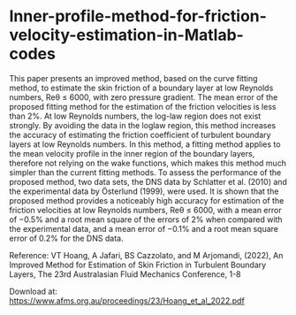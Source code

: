 # Inner-profile-method-for-friction-velocity-estimation-in-Matlab-codes

This paper presents an improved method, based on the curve fitting method, to estimate the skin friction of a boundary layer at low Reynolds numbers, Reθ ≤ 6000, with zero pressure gradient. The mean error of the proposed fitting method for the estimation of the friction velocities is less than 2%. At low Reynolds numbers, the log-law region does not exist strongly. By avoiding the data in the loglaw region, this method increases the accuracy of estimating the friction coefficient of turbulent boundary layers at low Reynolds numbers. In this method, a fitting method applies to the mean velocity profile in the inner region of the boundary layers, therefore not relying on the wake functions, which makes this method much simpler than the current fitting methods. To assess the performance of the proposed method, two data sets, the DNS data by Schlatter et al. (2010) and the experimental data by Österlund (1999), were used. It is shown that the proposed method provides a noticeably high accuracy for estimation of the friction velocities at low Reynolds numbers, Reθ ≤ 6000, with a mean error of −0.5% and a root mean square of the errors of 2% when compared with the experimental data, and a mean error of −0.1% and a root mean square error of 0.2% for the DNS data.

Reference: VT Hoang, A Jafari, BS Cazzolato, and M Arjomandi, (2022), An Improved Method for Estimation of Skin Friction in Turbulent Boundary Layers, The 23rd Australasian Fluid Mechanics Conference, 1-8 

Download at: https://www.afms.org.au/proceedings/23/Hoang_et_al_2022.pdf
